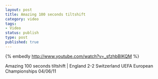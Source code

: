 ```yaml
--- 
layout: post
title: Amazing 100 seconds tiltshift
category: video
tags: 
- Video
status: publish
type: post
published: true
---
```


{% embedly http://www.youtube.com/watch?v=_sfzhbBIKQM %}

<p>Amazing 100 seconds tiltshift | England 2-2 Switzerland UEFA European Championships 04/06/11</p>
